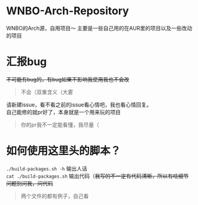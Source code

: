 # WNBO-Arch-Repository
WNBO的Arch源，自用项目～
主要是一些自己用的在AUR里的项目以及一些改动的项目
# 汇报bug
~~不可能有bug的，有bug如果不影响我使用我也不会改~~
>不会（双重含义（大雾<br>

请新建issue，看不看之前的issue看心情吧，我也看心情回复。<br>
自己能修的就pr好了，本身就是一个用来玩的项目<br>

>你的pr我不一定能看懂，我尽量（
# 如何使用这里头的脚本？
```./build-packages.sh -h``` 输出人话<br>```cat ./build-packages.sh``` 输出代码（~~我写的不一定有代码清晰，所以有啥细节问题别问我，问代码~~
>两个文件的都有例子，自己看